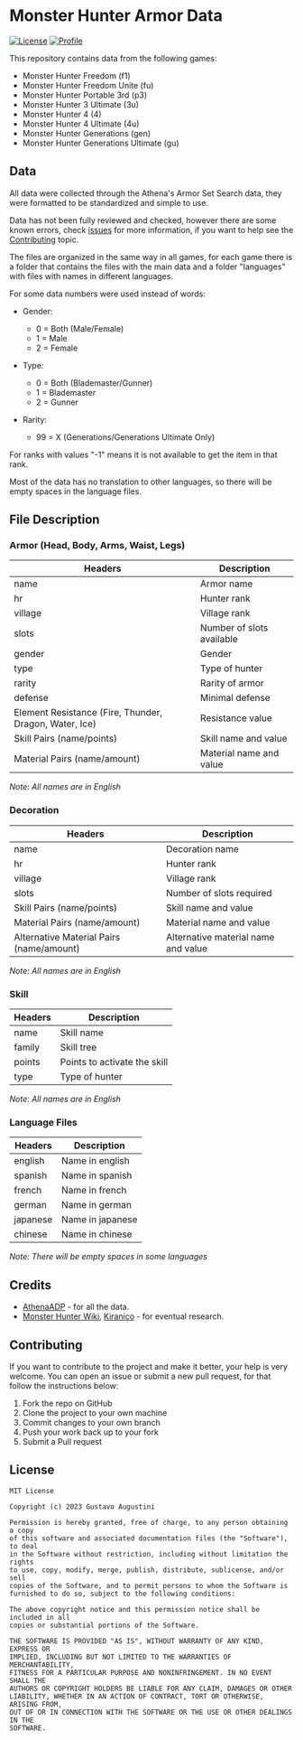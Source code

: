 # Monster Hunter Armor Data

<p>
  <a href="https://opensource.org/licenses/MIT"><img alt="License" src="https://img.shields.io/github/license/gaugustini/monster-hunter-armor-data"/></a>
  <a href="https://github.com/gaugustini"><img alt="Profile" src="https://img.shields.io/badge/-gaugustini-blue?logo=github"/></a> 
</p>

This repository contains data from the following games:
* Monster Hunter Freedom (f1)
* Monster Hunter Freedom Unite (fu)
* Monster Hunter Portable 3rd (p3)
* Monster Hunter 3 Ultimate (3u)
* Monster Hunter 4 (4)
* Monster Hunter 4 Ultimate (4u)
* Monster Hunter Generations (gen)
* Monster Hunter Generations Ultimate (gu)


## Data

All data were collected through the Athena's Armor Set Search data, they were formatted to be standardized and simple to use.

Data has not been fully reviewed and checked, however there are some known errors, check [issues](https://github.com/gaugustini/monster-hunter-armor-data/issues) for more information, if you want to help see the [Contributing](#contributing) topic.

The files are organized in the same way in all games, for each game there is a folder that contains the files with the main data and a folder "languages" with files with names in different languages.

For some data numbers were used instead of words:

* Gender:
    * 0 = Both (Male/Female)
    * 1 = Male
    * 2 = Female
    
* Type:
    * 0 = Both (Blademaster/Gunner)
    * 1 = Blademaster
    * 2 = Gunner

* Rarity:
    * 99 = X (Generations/Generations Ultimate Only)

For ranks with values "-1" means it is not available to get the item in that rank.

Most of the data has no translation to other languages, so there will be empty spaces in the language files.


## File Description


### Armor (Head, Body, Arms, Waist, Legs)

| Headers                                                | Description                |
| ------------------------------------------------------ |----------------------------|
| name                                                   | Armor name                 |
| hr                                                     | Hunter rank                |
| village                                                | Village rank               |
| slots                                                  | Number of slots available  |
| gender                                                 | Gender                     |
| type                                                   | Type of hunter             |
| rarity                                                 | Rarity of armor            |
| defense                                                | Minimal defense            |
| Element Resistance (Fire, Thunder, Dragon, Water, Ice) | Resistance value           |
| Skill Pairs (name/points)                              | Skill name and value       |
| Material Pairs (name/amount)                           | Material name and value    |

*Note: All names are in English*


### Decoration

| Headers                                  | Description                         |
| ---------------------------------------- |-------------------------------------|
| name                                     | Decoration name                     |
| hr                                       | Hunter rank                         |
| village                                  | Village rank                        |
| slots                                    | Number of slots required            |
| Skill Pairs (name/points)                | Skill name and value                |
| Material Pairs (name/amount)             | Material name and value             |
| Alternative Material Pairs (name/amount) | Alternative material name and value |

*Note: All names are in English*


### Skill

| Headers | Description                  |
| ------- |------------------------------|
| name    | Skill name                   |
| family  | Skill tree                   |
| points  | Points to activate the skill |
| type    | Type of hunter               |

*Note: All names are in English*


### Language Files

| Headers  | Description      |
| -------- |------------------|
| english  | Name in english  |
| spanish  | Name in spanish  |
| french   | Name in french   |
| german   | Name in german   |
| japanese | Name in japanese |
| chinese  | Name in chinese  |

*Note: There will be empty spaces in some languages*


## Credits
* [AthenaADP](https://github.com/AthenaADP) - for all the data.
* [Monster Hunter Wiki](https://monsterhunter.fandom.com/), [Kiranico](https://kiranico.com/) - for eventual research.


## Contributing

If you want to contribute to the project and make it better, your help is very welcome. You can open an issue or submit a new pull request, for that follow the instructions below:

1. Fork the repo on GitHub
1. Clone the project to your own machine
1. Commit changes to your own branch
1. Push your work back up to your fork
1. Submit a Pull request


## License
```
MIT License

Copyright (c) 2023 Gustavo Augustini

Permission is hereby granted, free of charge, to any person obtaining a copy
of this software and associated documentation files (the "Software"), to deal
in the Software without restriction, including without limitation the rights
to use, copy, modify, merge, publish, distribute, sublicense, and/or sell
copies of the Software, and to permit persons to whom the Software is
furnished to do so, subject to the following conditions:

The above copyright notice and this permission notice shall be included in all
copies or substantial portions of the Software.

THE SOFTWARE IS PROVIDED "AS IS", WITHOUT WARRANTY OF ANY KIND, EXPRESS OR
IMPLIED, INCLUDING BUT NOT LIMITED TO THE WARRANTIES OF MERCHANTABILITY,
FITNESS FOR A PARTICULAR PURPOSE AND NONINFRINGEMENT. IN NO EVENT SHALL THE
AUTHORS OR COPYRIGHT HOLDERS BE LIABLE FOR ANY CLAIM, DAMAGES OR OTHER
LIABILITY, WHETHER IN AN ACTION OF CONTRACT, TORT OR OTHERWISE, ARISING FROM,
OUT OF OR IN CONNECTION WITH THE SOFTWARE OR THE USE OR OTHER DEALINGS IN THE
SOFTWARE.
```

